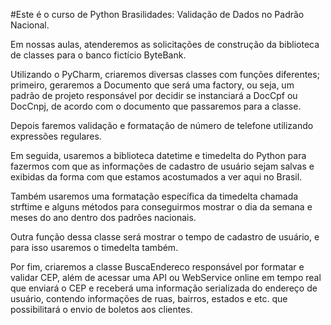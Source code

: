 #Este é o curso de Python Brasilidades: Validação de Dados no Padrão Nacional.

Em nossas aulas, atenderemos as solicitações de construção da biblioteca de classes para o banco fictício ByteBank.

Utilizando o PyCharm, criaremos diversas classes com funções diferentes; primeiro, geraremos a Documento que será uma factory, ou seja, um padrão de projeto responsável por decidir se instanciará a DocCpf ou DocCnpj, de acordo com o documento que passaremos para a classe.

Depois faremos validação e formatação de número de telefone utilizando expressões regulares.

Em seguida, usaremos a biblioteca datetime e timedelta do Python para fazermos com que as informações de cadastro de usuário sejam salvas e exibidas da forma com que estamos acostumados a ver aqui no Brasil.

Também usaremos uma formatação específica da timedelta chamada strftime e alguns métodos para conseguirmos mostrar o dia da semana e meses do ano dentro dos padrões nacionais.

Outra função dessa classe será mostrar o tempo de cadastro de usuário, e para isso usaremos o timedelta também.

Por fim, criaremos a classe BuscaEndereco responsável por formatar e validar CEP, além de acessar uma API ou WebService online em tempo real que enviará o CEP e receberá uma informação serializada do endereço de usuário, contendo informações de ruas, bairros, estados e etc. que possibilitará o envio de boletos aos clientes.
